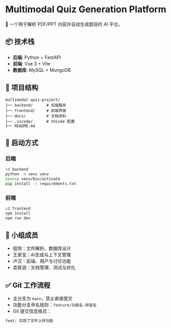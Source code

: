 # Multimodal Quiz Generation Platform

🎯 一个用于解析 PDF/PPT 内容并自动生成题目的 AI 平台。

## 📦 技术栈

- **后端**: Python + FastAPI
- **前端**: Vue 3 + Vite
- **数据库**: MySQL + MongoDB

## 📁 项目结构

```
multimodal-quiz-project/
├── backend/      # 后端服务
├── frontend/     # 前端界面
├── docs/         # 文档资料
├── .vscode/      # VSCode 配置
├── README.md
```

## 🚀 启动方式

### 后端

```bash
cd backend
python -m venv venv
source venv/bin/activate
pip install -r requirements.txt
```

### 前端

```bash
cd frontend
npm install
npm run dev
```

## 👥 小组成员

- 程旭：文件解析、数据库设计
- 王家宝：AI生成与上下文管理
- 卢汉：前端、用户与讨论功能
- 袁智涵：文档管理、测试与优化

## ✅ Git 工作流程

- 主分支为 `main`，禁止直接提交
- 功能分支命名规则：`feature/功能名-拼音名`
- Git 提交信息格式：

```bash
feat: 实现了文件上传功能
```

